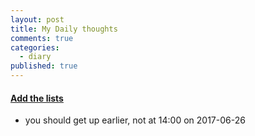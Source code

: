 ```yaml
---
layout: post
title: My Daily thoughts
comments: true
categories:
  - diary
published: true
---
```


#### [Add the lists](http://prose.io/#muyun/muyun.github.io/edit/master/_posts/2017-06-26-mythoughts.md)

* you should get up earlier, not at 14:00 on 2017-06-26
